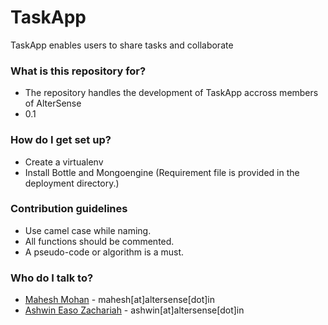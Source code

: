 # TaskApp #

TaskApp enables users to share tasks and collaborate

### What is this repository for? ###

* The repository handles the development of TaskApp accross members of AlterSense
* 0.1


### How do I get set up? ###

* Create a virtualenv
* Install Bottle and Mongoengine (Requirement file is provided in the deployment directory.)


### Contribution guidelines ###

* Use camel case while naming.
* All functions should be commented.
* A pseudo-code or algorithm is a must.


### Who do I talk to? ###

* [Mahesh Mohan](mailto:mahesh@altersense.in) - mahesh[at]altersense[dot]in
* [Ashwin Easo Zachariah](mailto:aswhin@altersense.in) - ashwin[at]altersense[dot]in